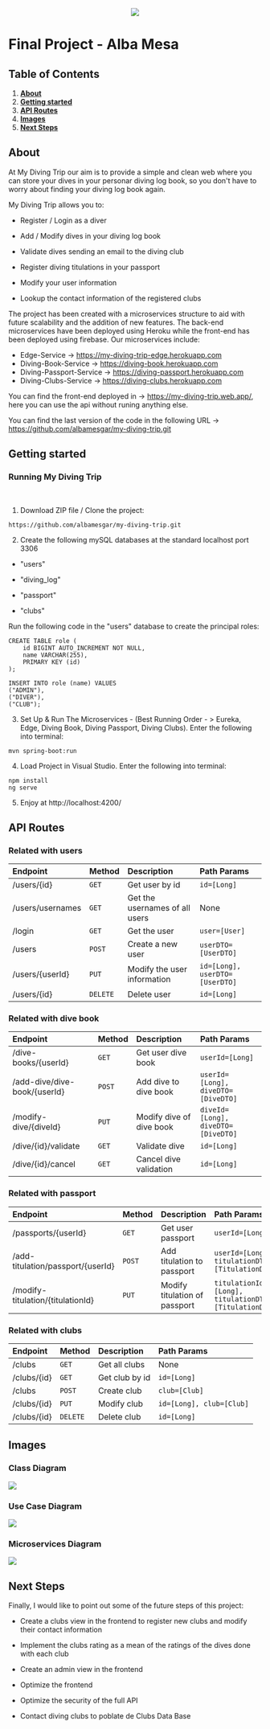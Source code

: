 <p align="center">
  <img src="./Readme-Images/logo.png">
</p>

# Final Project - Alba Mesa

## Table of Contents

1. [**About**](#About)
2. [**Getting started**](#Getting-started)
3. [**API Routes**](#API-routes)
4. [**Images**](#Images)
5. [**Next Steps**](#Next-Steps)

<a name="About"></a>
## About

At My Diving Trip our aim is to provide a simple and clean web where you can store your dives in your personar diving log book, so you don't have to 
worry about finding your diving log book again.

My Diving Trip allows you to:

* Register / Login as a diver

* Add / Modify dives in your diving log book

* Validate dives sending an email to the diving club

* Register diving titulations in your passport

* Modify your user information

* Lookup the contact information of the registered clubs

The project has been created with a microservices structure to aid with future scalability and the addition of new features. 
The back-end microservices have been deployed using Heroku while the front-end has been deployed using firebase.
Our microservices include:

- Edge-Service -> https://my-diving-trip-edge.herokuapp.com
- Diving-Book-Service -> https://diving-book.herokuapp.com
- Diving-Passport-Service -> https://diving-passport.herokuapp.com
- Diving-Clubs-Service -> https://diving-clubs.herokuapp.com

You can find the front-end deployed in -> https://my-diving-trip.web.app/, here you can use the api without runing anything else.

You can find the last version of the code in the following URL -> https://github.com/albamesgar/my-diving-trip.git

<a name="Getting-started"></a>
## Getting started

### Running My Diving Trip
<br>

1. Download ZIP file / Clone the project:
```
https://github.com/albamesgar/my-diving-trip.git
```

2. Create the following mySQL databases at the standard localhost port 3306

* "users"

* "diving_log"

* "passport"

* "clubs"

Run the following code in the "users" database to create the principal roles:

```
CREATE TABLE role (
    id BIGINT AUTO_INCREMENT NOT NULL,
    name VARCHAR(255),
    PRIMARY KEY (id)
);

INSERT INTO role (name) VALUES
("ADMIN"),
("DIVER"),
("CLUB");
```


3. Set Up & Run The Microservices - (Best Running Order - > Eureka, Edge, Diving Book, Diving Passport, Diving Clubs). Enter the following into terminal:
```
mvn spring-boot:run
```

4. Load Project in Visual Studio. Enter the following into terminal:

  ```
  npm install 
  ng serve 
  ```

5. Enjoy at http://localhost:4200/

<a name="API-routes"></a>
## API Routes

### Related with users

| Endpoint | Method | Description | Path Params
| :--- | :--- | :--- | :--- 
| /users/{id} | `GET` | Get user by id | `id=[Long]`
| /users/usernames | `GET` | Get the usernames of all users | None
| /login | `GET` | Get the user | `user=[User]`
| /users | `POST` | Create a new user | `userDTO=[UserDTO]`
| /users/{userId} | `PUT` | Modify the user information | `id=[Long], userDTO=[UserDTO]`
| /users/{id} | `DELETE` | Delete user | `id=[Long]`

### Related with dive book

| Endpoint | Method | Description | Path Params
| :--- | :--- | :--- | :--- 
| /dive-books/{userId} | `GET` | Get user dive book | `userId=[Long]`
| /add-dive/dive-book/{userId} | `POST` | Add dive to dive book | `userId=[Long], diveDTO=[DiveDTO]`
| /modify-dive/{diveId} | `PUT` | Modify dive of dive book | `diveId=[Long], diveDTO=[DiveDTO]`
| /dive/{id}/validate | `GET` | Validate dive | `id=[Long]`
| /dive/{id}/cancel | `GET` | Cancel dive validation | `id=[Long]`

### Related with passport

| Endpoint | Method | Description | Path Params
| :--- | :--- | :--- | :--- 
| /passports/{userId} | `GET` | Get user passport | `userId=[Long]`
| /add-titulation/passport/{userId} | `POST` | Add titulation to passport | `userId=[Long], titulationDTO=[TitulationDTO]`
| /modify-titulation/{titulationId} | `PUT` | Modify titulation of passport | `titulationId=[Long], titulationDTO=[TitulationDTO]`

### Related with clubs

| Endpoint | Method | Description | Path Params
| :--- | :--- | :--- | :--- 
| /clubs | `GET` | Get all clubs | None
| /clubs/{id} | `GET` | Get club by id | `id=[Long]`
| /clubs | `POST` | Create club | `club=[Club]`
| /clubs/{id} | `PUT` | Modify club | `id=[Long], club=[Club]`
| /clubs/{id} | `DELETE` | Delete club | `id=[Long]`

<a name="Images"></a>
## Images

### Class Diagram
<img src="./Readme-Images/Class Diagram.png">

### Use Case Diagram
<img src="./Readme-Images/Use Case Diagram.png">

### Microservices Diagram
<img src="./Readme-Images/Microservices Diagram.png">

<a name="Next-Steps"></a>
## Next Steps
Finally, I would like to point out some of the future steps of this project:

* Create a clubs view in the frontend to register new clubs and modify their contact information

* Implement the clubs rating as a mean of the ratings of the dives done with each club

* Create an admin view in the frontend

* Optimize the frontend

* Optimize the security of the full API

* Contact diving clubs to poblate de Clubs Data Base
